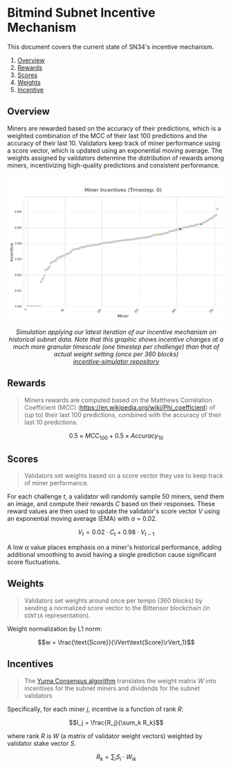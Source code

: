 # Bitmind Subnet Incentive Mechanism

This document covers the current state of SN34's incentive mechanism. 
1. [Overview](#overview)
2. [Rewards](#rewards)
3. [Scores](#scores)
4. [Weights](#weights)
5. [Incentive](#incentives)

## Overview

Miners are rewarded based on the accuracy of their predictions, which is a weighted combination of the MCC of their last 100 predictions and the accuracy of their last 10. Validators keep track of miner performance using a score vector, which is updated using an exponential moving average. The weights assigned by validators determine the distribution of rewards among miners, incentivizing high-quality predictions and consistent performance.

<p align="center">
  <img src="../static/incentive.gif" alt="Incentive Mechanism">
</p>
<p align="center"><em>Simulation applying our latest iteration of our incentive mechanism on historical subnet data. Note that this graphic shows incentive changes at a much more granular timescale (one timestep per challenge) than that of actual weight setting (once per 360 blocks)<br><a href=https://github.com/BitMind-AI/incentive-simulator>incentive-simulator repository</a>
</em></p>



## Rewards

> Miners rewards are computed based on the Matthews Correlation Coefficient (MCC) (https://en.wikipedia.org/wiki/Phi_coefficient) of (up to) their last 100 predictions, combined with the accuracy of their last 10 predictions. 

$$ 
0.5 \times MCC_{100} + 0.5 \times Accuracy_{10} 
$$


## Scores

>Validators set weights based on a score vector they use to keep track of miner performance. 

For each challenge *t*, a validator will randomly sample 50 miners, send them an image, and compute their rewards *C* based on their responses. These reward values are then used to update the validator's score vector *V* using an exponential moving average (EMA) with *&alpha;* = 0.02. 

$$
V_t = 0.02 \cdot C_t + 0.98 \cdot V_{t-1}
$$

A low *&alpha;* value places emphasis on a miner's historical performance, adding additional smoothing to avoid having a single prediction cause significant score fluctuations.


## Weights

> Validators set weights around once per tempo (360 blocks) by sending a normalized score vector to the Bittensor blockchain (in `UINT16` representation).

Weight normalization by L1 norm:

$$w = \frac{\text{Score}}{\lVert\text{Score}\rVert_1}$$


## Incentives
> The [Yuma Consensus algorithm](https://docs.bittensor.com/yuma-consensus) translates the weight matrix *W* into incentives for the subnet miners and dividends for the subnet validators

Specifically, for each miner *j*, incentive is a function of rank *R*:

$$I_j = \frac{R_j}{\sum_k R_k}$$

where rank *R* is *W* (a matrix of validator weight vectors) weighted by validator stake vector *S*. 

$$R_k = \sum_i S_i \cdot W_{ik}$$




